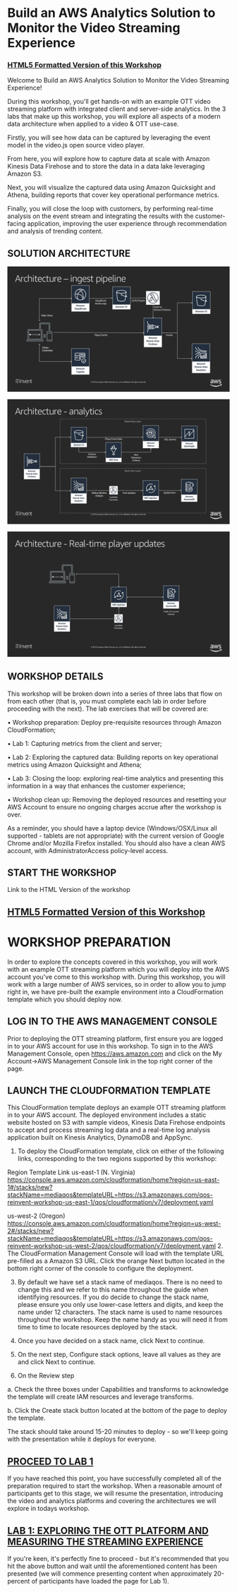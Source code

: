 # Build an AWS Analytics Solution to Monitor the Video Streaming Experience

### [HTML5 Formatted Version of this Workshop](https://aws-streaming-media-analytics-workshop.s3.amazonaws.com/lab1_eifjccfundrutdlnbulhdfcrkiflhjbunfcjiffdlkvf.html)

Welcome to Build an AWS Analytics Solution to Monitor the Video Streaming Experience!

During this workshop, you'll get hands-on with an example OTT video streaming platform with integrated client and server-side analytics. In the 3 labs that make up this workshop, you will explore all aspects of a modern data architecture when applied to a video & OTT use-case.

Firstly, you will see how data can be captured by leveraging the event model in the video.js open source video player.

From here, you will explore how to capture data at scale with Amazon Kinesis Data Firehose and to store the data in a data lake leveraging Amazon S3.

Next, you will visualize the captured data using Amazon Quicksight and Athena, building reports that cover key operational performance metrics.

Finally, you will close the loop with customers, by performing real-time analysis on the event stream and integrating the results with the customer-facing application, improving the user experience through recommendation and analysis of trending content.

## SOLUTION ARCHITECTURE

![alt text](images/arch1.png "Architecture - ingest pipeline")

![alt text](images/arch2.png "Architecture")

![alt text](images/arch3.png "Architecture")


## WORKSHOP DETAILS
This workshop will be broken down into a series of three labs that flow on from each other (that is, you must complete each lab in order before proceeding with the next). The lab exercises that will be covered are:

• Workshop preparation: Deploy pre-requisite resources through Amazon CloudFormation;

• Lab 1: Capturing metrics from the client and server;

• Lab 2: Exploring the captured data: Building reports on key operational metrics using Amazon Quicksight and Athena;

• Lab 3: Closing the loop: exploring real-time analytics and presenting this information in a way that enhances the customer experience;

• Workshop clean up: Removing the deployed resources and resetting your AWS Account to ensure no ongoing charges accrue after the workshop is over.

As a reminder, you should have a laptop device (Windows/OSX/Linux all supported - tablets are not appropriate) with the current version of Google Chrome and/or Mozilla Firefox installed. You should also have a clean AWS account, with AdministratorAccess policy-level access.

## START THE WORKSHOP

Link to the HTML Version of the workshop

## [HTML5 Formatted Version of this Workshop]([LAB2.md](https://aws-streaming-media-analytics-workshop.s3.amazonaws.com/lab1_eifjccfundrutdlnbulhdfcrkiflhjbunfcjiffdlkvf.html))

# WORKSHOP PREPARATION

In order to explore the concepts covered in this workshop, you will work with an example OTT streaming platform which you will deploy into the AWS account you've come to this workshop with. During this workshop, you will work with a large number of AWS services, so in order to allow you to jump right in, we have pre-built the example environment into a CloudFormation template which you should deploy now.

## LOG IN TO THE AWS MANAGEMENT CONSOLE
Prior to deploying the OTT streaming platform, first ensure you are logged in to your AWS account for use in this workshop. To sign in to the AWS Management Console, open https://aws.amazon.com and click on the My Account->AWS Management Console link in the top right corner of the page.

## LAUNCH THE CLOUDFORMATION TEMPLATE
This CloudFormation template deploys an example OTT streaming platform in to your AWS account. The deployed environment includes a static website hosted on S3 with sample videos, Kinesis Data Firehose endpoints to accept and process streaming log data and a real-time log analysis application built on Kinesis Analytics, DynamoDB and AppSync.

1. To deploy the CloudFormation template, click on either of the following links, corresponding to the two regions supported by this workshop:

Region	Template Link
us-east-1 (N. Virginia)	https://console.aws.amazon.com/cloudformation/home?region=us-east-1#/stacks/new?stackName=mediaqos&templateURL=https://s3.amazonaws.com/qos-reinvent-workshop-us-east-1/qos/cloudformation/v7/deployment.yaml

us-west-2 (Oregon)	https://console.aws.amazon.com/cloudformation/home?region=us-west-2#/stacks/new?stackName=mediaqos&templateURL=https://s3.amazonaws.com/qos-reinvent-workshop-us-west-2/qos/cloudformation/v7/deployment.yaml
2. The CloudFormation Management Console will load with the template URL pre-filled as a Amazon S3 URL. Click the orange Next button located in the bottom right corner of the console to configure the deployment.

3. By default we have set a stack name of mediaqos. There is no need to change this and we refer to this name throughout the guide when identifying resources. If you do decide to change the stack name, please ensure you only use lower-case letters and digits, and keep the name under 12 characters. The stack name is used to name resources throughout the workshop. Keep the name handy as you will need it from time to time to locate resources deployed by the stack.

3. Once you have decided on a stack name, click Next to continue.

4. On the next step, Configure stack options, leave all values as they are and click Next to continue.

5. On the Review step

a. Check the three boxes under Capabilities and transforms to acknowledge the template will create IAM resources and leverage transforms.

b. Click the Create stack button located at the bottom of the page to deploy the template.

The stack should take around 15-20 minutes to deploy - so we'll keep going with the presentation while it deploys for everyone.

## [PROCEED TO LAB 1](LAB1.md)
If you have reached this point, you have successfully completed all of the preparation required to start the workshop. When a reasonable amount of participants get to this stage, we will resume the presentation, introducing the video and analytics platforms and covering the architectures we will explore in todays workshop.

## [LAB 1: EXPLORING THE OTT PLATFORM AND MEASURING THE STREAMING EXPERIENCE](LAB1.md)
   
If you're keen, it's perfectly fine to proceed - but it's recommended that you hit the above button and wait until the aforementioned content has been presented (we will commence presenting content when approximately 20-percent of participants have loaded the page for Lab 1).
